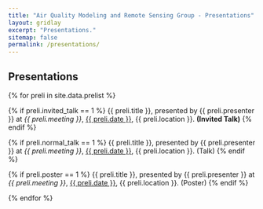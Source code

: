 ```yaml
---
title: "Air Quality Modeling and Remote Sensing Group - Presentations"
layout: gridlay
excerpt: "Presentations."
sitemap: false
permalink: /presentations/
---
```


## Presentations

{% for preli in site.data.prelist %}

  {% if preli.invited_talk == 1 %}
  {{ preli.title }}, presented by {{ preli.presenter }} at <i>{{ preli.meeting }}</i>, <u>{{ preli.date }}</u>, {{ preli.location }}. <b>(Invited Talk)</b>
  {% endif %} 

  {% if preli.normal_talk == 1 %}
  {{ preli.title }}, presented by {{ preli.presenter }} at <i>{{ preli.meeting }}</i>, <u>{{ preli.date }}</u>, {{ preli.location }}. (Talk)
  {% endif %} 

  {% if preli.poster == 1 %}
  {{ preli.title }}, presented by {{ preli.presenter }} at <i>{{ preli.meeting }}</i>, <u>{{ preli.date }}</u>, {{ preli.location }}. (Poster)
  {% endif %}   
  
{% endfor %}